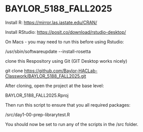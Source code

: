 # BAYLOR_5188_FALL2025

Install R: https://mirror.las.iastate.edu/CRAN/

Install RStudio: https://posit.co/download/rstudio-desktop/

On Macs - you may need to run this before using Rstudio:

/usr/sbin/softwareupdate --install-rosetta

clone this Respository using Git (GIT Desktop works nicely)

git clone https://github.com/Baylor-HACLab-Classwork/BAYLOR_5188_FALL2025.git


After cloning, open the project at the base level: 

BAYLOR_5188_FALL2025.Rproj

Then run this script to ensure that you all required packages:

/src/day1-00-prep-librarytest.R

You should now be set to run any of the scripts in the /src folder.
